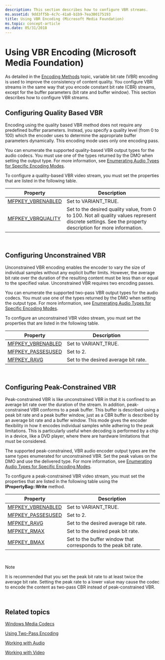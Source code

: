 ```yaml
---
description: This section describes how to configure VBR streams.
ms.assetid: 9dd3ff5b-4c7c-41a8-b1b9-7ea380175193
title: Using VBR Encoding (Microsoft Media Foundation)
ms.topic: concept-article
ms.date: 05/31/2018
---
```


# Using VBR Encoding (Microsoft Media Foundation)

As detailed in the [Encoding Methods](encodingmethods.md) topic, variable bit rate (VBR) encoding is used to improve the consistency of content quality. You configure VBR streams in the same way that you encode constant bit rate (CBR) streams, except for the buffer parameters (bit rate and buffer window). This section describes how to configure VBR streams.

## Configuring Quality Based VBR

Encoding using the quality based VBR method does not require any predefined buffer parameters. Instead, you specify a quality level (from 0 to 100) which the encoder uses to determine the appropriate buffer parameters dynamically. This encoding mode uses only one encoding pass.

You can enumerate the supported quality-based VBR output types for the audio codecs. You must use one of the types returned by the DMO when setting the output type. For more information, see [Enumerating Audio Types for Specific Encoding Modes](enumeratingaudiotypesforspecificencodingmodes.md).

To configure a quality-based VBR video stream, you must set the properties that are listed in the following table.



| Property                                            | Description                                                                                                                                             |
|-----------------------------------------------------|---------------------------------------------------------------------------------------------------------------------------------------------------------|
| [MFPKEY\_VBRENABLED](mfpkey-vbrenabledproperty.md) | Set to VARIANT\_TRUE.                                                                                                                                   |
| [MFPKEY\_VBRQUALITY](mfpkey-vbrqualityproperty.md) | Set to the desired quality value, from 0 to 100. Not all quality values represent discrete settings. See the property description for more information. |



 

## Configuring Unconstrained VBR

Unconstrained VBR encoding enables the encoder to vary the size of individual samples without any explicit buffer limits. However, the average bit rate over the duration of the resulting content must be less than or equal to the specified value. Unconstrained VBR requires two encoding passes.

You can enumerate the supported two-pass VBR output types for the audio codecs. You must use one of the types returned by the DMO when setting the output type. For more information, see [Enumerating Audio Types for Specific Encoding Modes](enumeratingaudiotypesforspecificencodingmodes.md).

To configure an unconstrained VBR video stream, you must set the properties that are listed in the following table.



| Property                                            | Description                          |
|-----------------------------------------------------|--------------------------------------|
| [MFPKEY\_VBRENABLED](mfpkey-vbrenabledproperty.md) | Set to VARIANT\_TRUE.                |
| [MFPKEY\_PASSESUSED](mfpkey-passesusedproperty.md) | Set to 2.                            |
| [MFPKEY\_RAVG](mfpkey-ravgproperty.md)             | Set to the desired average bit rate. |



 

## Configuring Peak-Constrained VBR

Peak-constrained VBR is like unconstrained VBR in that it is confined to an average bit rate over the duration of the stream. In addition, peak-constrained VBR conforms to a peak buffer. This buffer is described using a peak bit rate and a peak buffer window, just as a CBR buffer is described by an average bit rate and a buffer window. This mode gives the encoder flexibility in how it encodes individual samples while adhering to the peak limitations. This is particularly useful when decoding is performed by a chip in a device, like a DVD player, where there are hardware limitations that must be considered.

The supported peak-constrained, VBR audio encoder output types are the same types enumerated for unconstrained VBR. Set the peak values on the DMO and use the delivered type. For more information, see [Enumerating Audio Types for Specific Encoding Modes](enumeratingaudiotypesforspecificencodingmodes.md).

To configure a peak-constrained VBR video stream, you must set the properties that are listed in the following table using the **IPropertyBag::Write** method.



| Property                                            | Description                                                     |
|-----------------------------------------------------|-----------------------------------------------------------------|
| [MFPKEY\_VBRENABLED](mfpkey-vbrenabledproperty.md) | Set to VARIANT\_TRUE.                                           |
| [MFPKEY\_PASSESUSED](mfpkey-passesusedproperty.md) | Set to 2.                                                       |
| [MFPKEY\_RAVG](mfpkey-ravgproperty.md)             | Set to the desired average bit rate.                            |
| [MFPKEY\_RMAX](mfpkey-rmaxproperty.md)             | Set to the desired peak bit rate.                               |
| [MFPKEY\_BMAX](mfpkey-bmaxproperty.md)             | Set to the buffer window that corresponds to the peak bit rate. |



 

> [!Note]  
> It is recommended that you set the peak bit rate to at least twice the average bit rate. Setting the peak rate to a lower value may cause the codec to encode the content as two-pass CBR instead of peak-constrained VBR.

 

## Related topics

<dl> <dt>

[Windows Media Codecs](windows-media-codecs.md)
</dt> <dt>

[Using Two-Pass Encoding](usingtwoencodingpasses.md)
</dt> <dt>

[Working with Audio](workingwithaudio.md)
</dt> <dt>

[Working with Video](workingwithvideo.md)
</dt> </dl>

 

 



